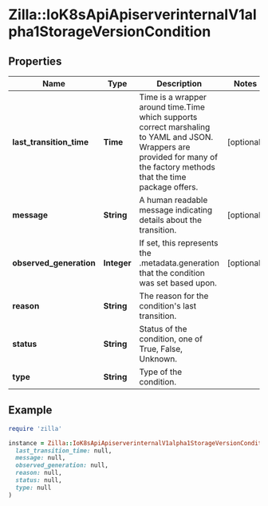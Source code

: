 # Zilla::IoK8sApiApiserverinternalV1alpha1StorageVersionCondition

## Properties

| Name | Type | Description | Notes |
| ---- | ---- | ----------- | ----- |
| **last_transition_time** | **Time** | Time is a wrapper around time.Time which supports correct marshaling to YAML and JSON.  Wrappers are provided for many of the factory methods that the time package offers. | [optional] |
| **message** | **String** | A human readable message indicating details about the transition. | [optional] |
| **observed_generation** | **Integer** | If set, this represents the .metadata.generation that the condition was set based upon. | [optional] |
| **reason** | **String** | The reason for the condition&#39;s last transition. |  |
| **status** | **String** | Status of the condition, one of True, False, Unknown. |  |
| **type** | **String** | Type of the condition. |  |

## Example

```ruby
require 'zilla'

instance = Zilla::IoK8sApiApiserverinternalV1alpha1StorageVersionCondition.new(
  last_transition_time: null,
  message: null,
  observed_generation: null,
  reason: null,
  status: null,
  type: null
)
```

